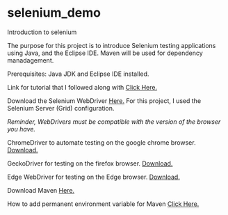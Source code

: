 # selenium_demo
Introduction to selenium 

The purpose for this project is to introduce Selenium testing applications using Java, and the Eclipse IDE. Maven will be used for dependency manadagement.

Prerequisites: Java JDK and Eclipse IDE installed. 

Link for tutorial that I followed along with [Click Here.](https://www.youtube.com/playlist?list=PLL34mf651faPB-LyEP0-a7Avp_RHO0Lsm)

Download the Selenium WebDriver [Here.](https://www.selenium.dev/downloads/)
For this project, I used the Selenium Server (Grid) configuration.

*Reminder, WebDrivers must be compatible with the version of the browser you have.*

ChromeDriver to automate testing on the google chrome browser. [Download.](https://chromedriver.chromium.org/downloads)

GeckoDriver for testing on the firefox browser. [Download.](https://github.com/mozilla/geckodriver/releases)

Edge WebDriver for testing on the Edge browser. [Download.](https://developer.microsoft.com/en-us/microsoft-edge/tools/webdriver/#downloads)

Download Maven [Here.](https://maven.apache.org/download.cgi)

How to add permanent environment variable for Maven [Click Here.](https://www.youtube.com/watch?v=NvAYH5Qu_YQ)
